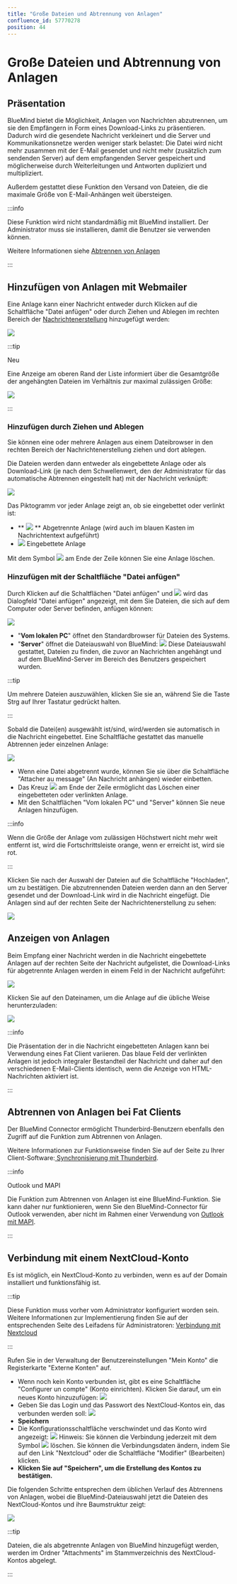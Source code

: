 ```yaml
---
title: "Große Dateien und Abtrennung von Anlagen"
confluence_id: 57770278
position: 44
---
```

# Große Dateien und Abtrennung von Anlagen


## Präsentation

BlueMind bietet die Möglichkeit, Anlagen von Nachrichten abzutrennen, um sie den Empfängern in Form eines Download-Links zu präsentieren. Dadurch wird die gesendete Nachricht verkleinert und die Server und Kommunikationsnetze werden weniger stark belastet: Die Datei wird nicht mehr zusammen mit der E-Mail gesendet und nicht mehr (zusätzlich zum sendenden Server) auf dem empfangenden Server gespeichert und möglicherweise durch Weiterleitungen und Antworten dupliziert und multipliziert.

Außerdem gestattet diese Funktion den Versand von Dateien, die die maximale Größe von E-Mail-Anhängen weit übersteigen.


:::info

Diese Funktion wird nicht standardmäßig mit BlueMind installiert. Der Administrator muss sie installieren, damit die Benutzer sie verwenden können.

Weitere Informationen siehe [Abtrennen von Anlagen](/Guide_de_l_administrateur/Configuration/Détachement_des_pièces_jointes/)

:::


## Hinzufügen von Anlagen mit Webmailer

Eine Anlage kann einer Nachricht entweder durch Klicken auf die Schaltfläche "Datei anfügen" oder durch Ziehen und Ablegen im rechten Bereich der [Nachrichtenerstellung](/Guide_de_l_utilisateur/La_messagerie/Le_composeur/) hinzugefügt werden:

![](../../attachments/57770278/57770314.png)


:::tip

Neu

Eine Anzeige am oberen Rand der Liste informiert über die Gesamtgröße der angehängten Dateien im Verhältnis zur maximal zulässigen Größe:

![](../../attachments/57770278/57770295.png)

:::

### Hinzufügen durch Ziehen und Ablegen

Sie können eine oder mehrere Anlagen aus einem Dateibrowser in den rechten Bereich der Nachrichtenerstellung ziehen und dort ablegen.

Die Dateien werden dann entweder als eingebettete Anlage oder als Download-Link (je nach dem Schwellenwert, den der Administrator für das automatische Abtrennen eingestellt hat) mit der Nachricht verknüpft:

![](../../attachments/57770278/57770307.png)

Das Piktogramm vor jeder Anlage zeigt an, ob sie eingebettet oder verlinkt ist:

- ** ![](../../attachments/57770278/57770298.png) ** Abgetrennte Anlage (wird auch im blauen Kasten im Nachrichtentext aufgeführt)
- ![](../../attachments/57770278/57770297.png) Eingebettete Anlage


Mit dem Symbol ![](../../attachments/57770278/57770296.png) am Ende der Zeile können Sie eine Anlage löschen.

### Hinzufügen mit der Schaltfläche "Datei anfügen"

Durch Klicken auf die Schaltflächen "Datei anfügen" und  ![](../../attachments/57770278/57770291.png) wird das Dialogfeld "Datei anfügen" angezeigt, mit dem Sie Dateien, die sich auf dem Computer oder Server befinden, anfügen können:

![](../../attachments/57770278/57770293.png)

- "**Vom lokalen PC**" öffnet den Standardbrowser für Dateien des Systems.
- "**Server**" öffnet die Dateiauswahl von BlueMind:
 ![](../../attachments/57770278/57770290.png) 
Diese Dateiauswahl gestattet, Dateien zu finden, die zuvor an Nachrichten angehängt und auf dem BlueMind-Server im Bereich des Benutzers gespeichert wurden.


:::tip

Um mehrere Dateien auszuwählen, klicken Sie sie an, während Sie die Taste Strg auf Ihrer Tastatur gedrückt halten.

:::


Sobald die Datei(en) ausgewählt ist/sind, wird/werden sie automatisch in die Nachricht eingebettet. Eine Schaltfläche gestattet das manuelle Abtrennen jeder einzelnen Anlage:

![](../../attachments/57770278/57770310.png)


- Wenn eine Datei abgetrennt wurde, können Sie sie über die Schaltfläche "Attacher au message" (An Nachricht anhängen) wieder einbetten.
- Das Kreuz ![](../../attachments/57770278/57770300.png) am Ende der Zeile ermöglicht das Löschen einer eingebetteten oder verlinkten Anlage.
- Mit den Schaltflächen "Vom lokalen PC" und "Server" können Sie neue Anlagen hinzufügen.


:::info

Wenn die Größe der Anlage vom zulässigen Höchstwert nicht mehr weit entfernt ist, wird die Fortschrittsleiste orange, wenn er erreicht ist, wird sie rot.

:::

Klicken Sie nach der Auswahl der Dateien auf die Schaltfläche "Hochladen", um zu bestätigen. Die abzutrennenden Dateien werden dann an den Server gesendet und der Download-Link wird in die Nachricht eingefügt. Die Anlagen sind auf der rechten Seite der Nachrichtenerstellung zu sehen:

![](../../attachments/57770278/57770307.png)

## Anzeigen von Anlagen

Beim Empfang einer Nachricht werden in die Nachricht eingebettete Anlagen auf der rechten Seite der Nachricht aufgelistet, die Download-Links für abgetrennte Anlagen werden in einem Feld in der Nachricht aufgeführt:

![](../../attachments/57770278/57770305.png)

Klicken Sie auf den Dateinamen, um die Anlage auf die übliche Weise herunterzuladen:

![](../../attachments/57770278/57770303.png)


:::info

Die Präsentation der in die Nachricht eingebetteten Anlagen kann bei Verwendung eines Fat Client variieren. Das blaue Feld der verlinkten Anlagen ist jedoch integraler Bestandteil der Nachricht und daher auf den verschiedenen E-Mail-Clients identisch, wenn die Anzeige von HTML-Nachrichten aktiviert ist.

:::

## Abtrennen von Anlagen bei Fat Clients

Der BlueMind Connector ermöglicht Thunderbird-Benutzern ebenfalls den Zugriff auf die Funktion zum Abtrennen von Anlagen.

Weitere Informationen zur Funktionsweise finden Sie auf der Seite zu Ihrer Client-Software:[ Synchronisierung mit Thunderbird](/Guide_de_l_utilisateur/Configuration_des_clients_lourds/Configuration_de_Thunderbird/).


:::info

Outlook und MAPI

Die Funktion zum Abtrennen von Anlagen ist eine BlueMind-Funktion. Sie kann daher nur funktionieren, wenn Sie den BlueMind-Connector für Outlook verwenden, aber nicht im Rahmen einer Verwendung von [Outlook mit MAPI](/Guide_de_l_administrateur/La_souscription_BlueMind/Mise_en_œuvre_de_MAPI_pour_Outlook/).

:::

## Verbindung mit einem NextCloud-Konto

Es ist möglich, ein NextCloud-Konto zu verbinden, wenn es auf der Domain installiert und funktionsfähig ist.


:::tip

Diese Funktion muss vorher vom Administrator konfiguriert worden sein. Weitere Informationen zur Implementierung finden Sie auf der entsprechenden Seite des Leifadens für Administratoren: [Verbindung mit Nextcloud](/Guide_de_l_administrateur/Configuration/Détachement_des_pièces_jointes/Connecter_avec_Nextcloud/)

:::

Rufen Sie in der Verwaltung der Benutzereinstellungen "Mein Konto" die Registerkarte "Externe Konten" auf.

- Wenn noch kein Konto verbunden ist, gibt es eine Schaltfläche "Configurer un compte" (Konto einrichten). Klicken Sie darauf, um ein neues Konto hinzuzufügen: ![](../../attachments/57770278/57770284.png)
- Geben Sie das Login und das Passwort des NextCloud-Kontos ein, das verbunden werden soll: ![](../../attachments/57770278/57770282.png)
- **Speichern**
- Die Konfigurationsschaltfläche verschwindet und das Konto wird angezeigt: ![](../../attachments/57770278/57770286.png) Hinweis: Sie können die Verbindung jederzeit mit dem Symbol ![](../../attachments/57770278/57770288.png) löschen. Sie können die Verbindungsdaten ändern, indem Sie auf den Link "Nextcloud" oder die Schaltfläche "Modifier" (Bearbeiten) klicken.
-  **Klicken Sie auf "Speichern", um die Erstellung des Kontos zu bestätigen.** 


Die folgenden Schritte entsprechen dem üblichen Verlauf des Abtrennens von Anlagen, wobei die BlueMind-Dateiauswahl jetzt die Dateien des NextCloud-Kontos und ihre Baumstruktur zeigt:

![](../../attachments/57770278/57770280.png)


:::tip

Dateien, die als abgetrennte Anlagen von BlueMind hinzugefügt werden, werden im Ordner "Attachments" im Stammverzeichnis des NextCloud-Kontos abgelegt.

:::


